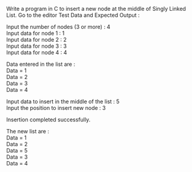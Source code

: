 Write a program in C to insert a new node at the middle of Singly Linked List. Go to the editor
Test Data and Expected Output :

Input the number of nodes (3 or more) : 4                                                                    
 Input data for node 1 : 1                                                                                    
 Input data for node 2 : 2                                                                                    
 Input data for node 3 : 3                                                                                    
 Input data for node 4 : 4                                                                                    
                                                                                                              
 Data entered in the list are :                                                                               
 Data = 1                                                                                                     
 Data = 2                                                                                                     
 Data = 3                                                                                                     
 Data = 4                                                                                                     
                                                                                                              
 Input data to insert in the middle of the list : 5                                                           
 Input the position to insert new node : 3                                                                    
                                                                                                              
 Insertion completed successfully.                                                                             
                                                                                                              
 The new list are :                                                                                           
 Data = 1                                                                                                     
 Data = 2                                                                                                     
 Data = 5                                                                                                     
 Data = 3                                                                                                     
 Data = 4  
